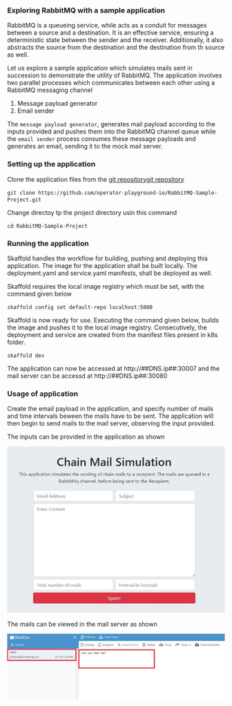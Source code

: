 
### Exploring RabbitMQ with a sample application

RabbitMQ is a queueing service, while acts as a conduit for messages between a source and a destination. It is an effective service, ensuring a deterministic state between the sender and the receiver. Additionally, it also abstracts the source from the destination and the destination from th source as well.

Let us explore a sample application which simulates mails sent in succession to demonstrate the utility of RabbitMQ. The application involves two parallel processes which communicates between each other using a RabbitMQ messaging channel
1. Message payload generator
2. Email sender

The `message payload generator`, generates mail payload according to the inputs provided and pushes them into the RabbitMQ channel queue while the `email sender` process consumes these message payloads and generates an email, sending it to the mock mail server. 

### Setting up the application

Clone the application files from the [git repositorygit repository](https://github.com/operator-playground-io/RabbitMQ-Sample-Project.git)

```execute
git clone https://github.com/operator-playground-io/RabbitMQ-Sample-Project.git
```

Change directoy tp the project directory usin this command

```execute 
cd RabbitMQ-Sample-Project
```

### Running the application

Skaffold handles the workflow for building, pushing and deploying this application. The image for the application shall be built locally. The deployment.yaml and service.yaml manifests, shall be deployed as well.

Skaffold requires the local image registry which must be set, with the command given below

```execute
skaffold config set default-repo localhost:5000
```

Skaffold is now ready for use. Executing the command given below, builds the image and pushes it to the local image registry. Consecutively, the deployment and service are created from the manifest files present in k8s folder.

```
skaffold dev
```

The application can now be accessed at http://##DNS.ip##:30007 and the mail server can be accessd at http://##DNS.ip##:30080

### Usage of application

Create the email payload in the application, and specify number of mails and time intervals beween the mails have to be sent. The application will then begin to send mails to the mail server, observing the input provided.

The inputs can be provided in the application as shown

![](_images/app.JPG)

The mails can be viewed in the mail server as shown

![](_images/mail.JPG)
